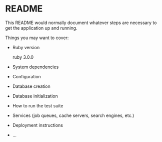 # README

This README would normally document whatever steps are necessary to get the
application up and running.

Things you may want to cover:

* Ruby version

    ruby 3.0.0

* System dependencies

* Configuration

* Database creation

* Database initialization

* How to run the test suite

* Services (job queues, cache servers, search engines, etc.)

* Deployment instructions

* ...
